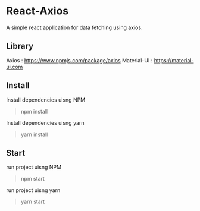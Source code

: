# React-Axios

A simple react application for data fetching using axios.

## Library

Axios : https://www.npmjs.com/package/axios
Material-UI : https://material-ui.com

## Install

Install dependencies uisng NPM
> npm install

Install dependencies uisng yarn
> yarn install

## Start

run project uisng NPM
> npm start

run project uisng yarn
> yarn start
